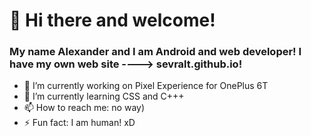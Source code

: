 # 👋 Hi there and welcome!
### My name Alexander and I am Android and web developer! I have my own web site ----> sevralt.github.io!
- 🔭 I’m currently working on Pixel Experience for OnePlus 6T
- 🌱 I’m currently learning CSS and C+++
- 📫 How to reach me: no way)
- ⚡ Fun fact: I am human! xD
